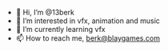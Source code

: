 - 👋 Hi, I’m @13berk
- 👀 I’m interested in vfx, animation and music
- 🌱 I’m currently learning vfx
- 📫 How to reach me, berk@blaygames.com

<!---
13berk/13berk is a ✨ special ✨ repository because its `README.md` (this file) appears on your GitHub profile.
You can click the Preview link to take a look at your changes.
--->
